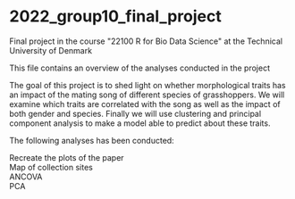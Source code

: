 # 2022_group10_final_project
Final project in the course "22100 R for Bio Data Science" at the Technical University of Denmark

This file contains an overview of the analyses conducted in the project

The goal of this project is to shed light on whether morphological traits has an impact of the mating song of different species of grasshoppers.
We will examine which traits are correlated with the song as well as the impact of both gender and species.
Finally we will use clustering and principal component analysis to make a model able to predict about these traits.

The following analyses has been conducted:

Recreate the plots of the paper   
Map of collection sites   
ANCOVA   
PCA   
